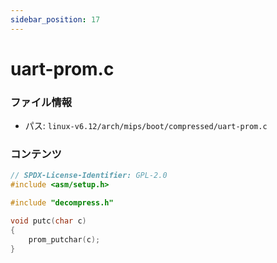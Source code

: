 ```yaml
---
sidebar_position: 17
---
```

# uart-prom.c

### ファイル情報

- パス: `linux-v6.12/arch/mips/boot/compressed/uart-prom.c`

### コンテンツ

```c
// SPDX-License-Identifier: GPL-2.0
#include <asm/setup.h>

#include "decompress.h"

void putc(char c)
{
	prom_putchar(c);
}

```
